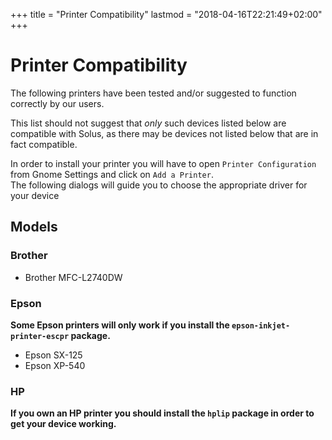 +++
title = "Printer Compatibility"
lastmod = "2018-04-16T22:21:49+02:00"
+++
# Printer Compatibility

The following printers have been tested and/or suggested to function correctly by our users.

This list should not suggest that *only* such devices listed below are compatible with Solus, as there may be devices not listed below that are in fact compatible.

In order to install your printer you will have to open `Printer Configuration` from Gnome Settings and click on `Add a Printer`.  
The following dialogs will guide you to choose the appropriate driver for your device

## Models

### Brother

- Brother MFC-L2740DW

### Epson

**Some Epson printers will only work if you install the `epson-inkjet-printer-escpr` package.**

- Epson SX-125
- Epson XP-540

### HP

**If you own an HP printer you should install the `hplip` package in order to get your device working.**
